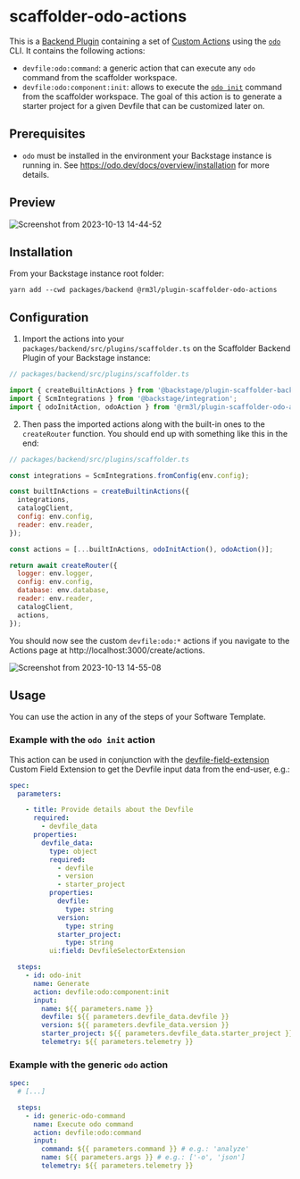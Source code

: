 # scaffolder-odo-actions

This is a [Backend Plugin](https://backstage.io/docs/plugins/backend-plugin/) containing a set of [Custom Actions](https://backstage.io/docs/features/software-templates/writing-custom-actions) using the [`odo`](https://odo.dev/) CLI.
It contains the following actions:
- `devfile:odo:command`: a generic action that can execute any `odo` command from the scaffolder workspace.
- `devfile:odo:component:init`: allows to execute the [`odo init`](https://odo.dev/docs/command-reference/init) command from the scaffolder workspace. The goal of this action is to generate a starter project for a given Devfile that can be customized later on.

## Prerequisites

- `odo` must be installed in the environment your Backstage instance is running in. See https://odo.dev/docs/overview/installation for more details.

## Preview

![Screenshot from 2023-10-13 14-44-52](https://github.com/rm3l/backstage-odo-devfile-plugin/assets/593208/713abb47-5875-45ce-a591-1f0d0b30859e)

## Installation

From your Backstage instance root folder:
```shell
yarn add --cwd packages/backend @rm3l/plugin-scaffolder-odo-actions
```

## Configuration

1. Import the actions into your `packages/backend/src/plugins/scaffolder.ts` on the Scaffolder Backend Plugin of your Backstage instance:

```js
// packages/backend/src/plugins/scaffolder.ts

import { createBuiltinActions } from '@backstage/plugin-scaffolder-backend';
import { ScmIntegrations } from '@backstage/integration';
import { odoInitAction, odoAction } from '@rm3l/plugin-scaffolder-odo-actions';
```

2. Then pass the imported actions along with the built-in ones to the `createRouter` function. You should end up with something like this in the end:

```js
// packages/backend/src/plugins/scaffolder.ts

const integrations = ScmIntegrations.fromConfig(env.config);

const builtInActions = createBuiltinActions({
  integrations,
  catalogClient,
  config: env.config,
  reader: env.reader,
});

const actions = [...builtInActions, odoInitAction(), odoAction()];

return await createRouter({
  logger: env.logger,
  config: env.config,
  database: env.database,
  reader: env.reader,
  catalogClient,
  actions,
});
```

You should now see the custom `devfile:odo:*` actions if you navigate to the Actions page at http://localhost:3000/create/actions.

![Screenshot from 2023-10-13 14-55-08](https://github.com/rm3l/backstage-odo-devfile-plugin/assets/593208/91c12cb1-261e-44b9-9311-3dbe84ce3b47)


## Usage

You can use the action in any of the steps of your Software Template.

### Example with the `odo init` action

This action can be used in conjunction with the [devfile-field-extension](../devfile-field-extension) Custom Field Extension to get the Devfile input data from the end-user, e.g.:

```yaml
spec:
  parameters:

    - title: Provide details about the Devfile
      required:
        - devfile_data
      properties:
        devfile_data:
          type: object
          required:
            - devfile
            - version
            - starter_project
          properties:
            devfile:
              type: string
            version:
              type: string
            starter_project:
              type: string
          ui:field: DevfileSelectorExtension

  steps:
    - id: odo-init
      name: Generate
      action: devfile:odo:component:init
      input:
        name: ${{ parameters.name }}
        devfile: ${{ parameters.devfile_data.devfile }}
        version: ${{ parameters.devfile_data.version }}
        starter_project: ${{ parameters.devfile_data.starter_project }}
        telemetry: ${{ parameters.telemetry }}
```

### Example with the generic `odo` action

```yaml
spec:
  # [...]

  steps:
    - id: generic-odo-command
      name: Execute odo command
      action: devfile:odo:command
      input:
        command: ${{ parameters.command }} # e.g.: 'analyze'
        name: ${{ parameters.args }} # e.g.: ['-o', 'json']
        telemetry: ${{ parameters.telemetry }}
```

